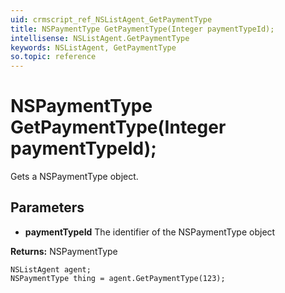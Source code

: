 ```yaml
---
uid: crmscript_ref_NSListAgent_GetPaymentType
title: NSPaymentType GetPaymentType(Integer paymentTypeId);
intellisense: NSListAgent.GetPaymentType
keywords: NSListAgent, GetPaymentType
so.topic: reference
---
```


# NSPaymentType GetPaymentType(Integer paymentTypeId);

Gets a NSPaymentType object.

## Parameters

* **paymentTypeId** The identifier of the NSPaymentType object

**Returns:** NSPaymentType

```crmscript
NSListAgent agent;
NSPaymentType thing = agent.GetPaymentType(123);
```

